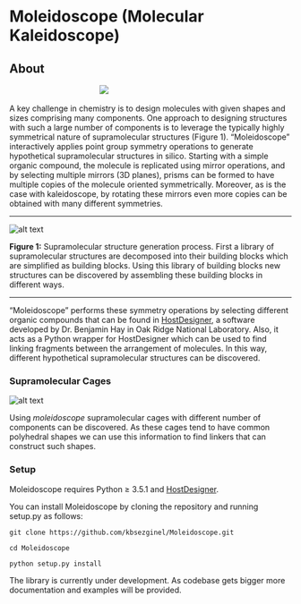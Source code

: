 # Moleidoscope (Molecular Kaleidoscope)

## About

 &nbsp;&nbsp;&nbsp;&nbsp;&nbsp;&nbsp;&nbsp;&nbsp;&nbsp;&nbsp;&nbsp;&nbsp;&nbsp;&nbsp;&nbsp;&nbsp;&nbsp;&nbsp;&nbsp;&nbsp;&nbsp;&nbsp;&nbsp;&nbsp;&nbsp;&nbsp;&nbsp;&nbsp;&nbsp;&nbsp;&nbsp;&nbsp;&nbsp;&nbsp;&nbsp;&nbsp;&nbsp;&nbsp;&nbsp;&nbsp;&nbsp;<img src="https://github.com/kbsezginel/Moleidoscope/blob/master/doc/Figures/Fig3.gif">

A key challenge in chemistry is to design molecules with given shapes and sizes comprising many components. One approach to designing structures with such a large number of components is to leverage the typically highly symmetrical nature of supramolecular structures (Figure 1). “Moleidoscope” interactively applies point group symmetry operations to generate hypothetical supramolecular structures in silico. Starting with a simple organic compound, the molecule is replicated using mirror operations, and by selecting multiple mirrors (3D planes), prisms can be formed to have multiple copies of the molecule oriented symmetrically. Moreover, as is the case with kaleidoscope, by rotating these mirrors even more copies can be obtained with many different symmetries. 
***
![alt text][Fig1]

**Figure 1:** Supramolecular structure generation process. First a library of supramolecular structures are decomposed into their building blocks which are simplified as building blocks. Using this library of building blocks new structures can be discovered by assembling these building blocks in different ways.
***
“Moleidoscope” performs these symmetry operations by selecting different organic compounds that can be found in [HostDesigner][HD], a software developed by Dr. Benjamin Hay in Oak Ridge National Laboratory. Also, it acts as a Python wrapper for HostDesigner which can be used to find linking fragments between the arrangement of molecules. In this way, different hypothetical supramolecular structures can be discovered.

### Supramolecular Cages

![alt text][Fig2]

Using _moleidoscope_ supramolecular cages with different number of components can be discovered. As these cages tend to have common polyhedral shapes we can use this information to find linkers that can construct such shapes. 

### Setup

Moleidoscope requires Python ≥ 3.5.1 and [HostDesigner](https://github.com/kbsezginel/HostDesigner).

You can install Moleidoscope by cloning the repository and running setup.py as follows:

`git clone https://github.com/kbsezginel/Moleidoscope.git`

`cd Moleidoscope`

`python setup.py install`

The library is currently under development. As codebase gets bigger more documentation and examples will be provided.

[HD]: http://pubs.acs.org/doi/abs/10.1021/ic0202920
[Fig1]: https://github.com/kbsezginel/Moleidoscope/blob/master/doc/Figures/Fig1.PNG "Supramolecular Structure Generation"
[Fig2]: https://github.com/kbsezginel/Moleidoscope/blob/master/doc/Figures/Fig2.PNG "Supramolecular Cages"
